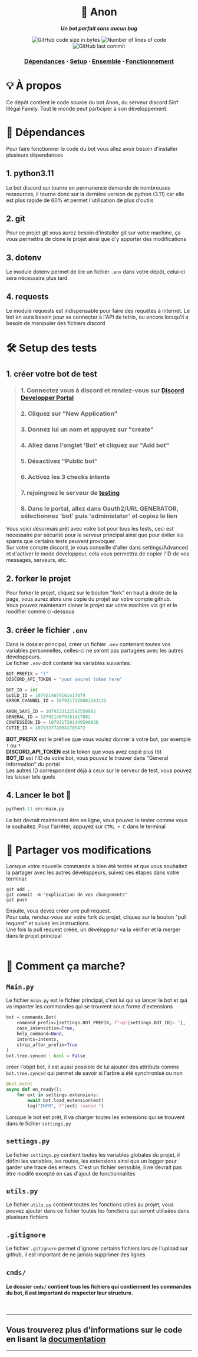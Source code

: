 <h1 align="center">
	🤖 Anon
</h1>

<p align="center">
	<b><i>Un bot parfait sans aucun bug</i></b><br>
</p>

<p align="center">
	<img alt="GitHub code size in bytes" src="https://img.shields.io/github/languages/code-size/RobinRab/SINF-Bot?color=lightblue" />
	<img alt="Number of lines of code" src="https://img.shields.io/tokei/lines/github/RobinRab/SINF-Bot?color=critical" />
	<img alt="GitHub last commit" src="https://img.shields.io/github/last-commit/RobinRab/SINF-Bot?color=green" />
</p>

<h3 align="center">
	<a href="#-dépendances">Dépendances</a>
	<span> · </span>
	<a href="#%EF%B8%8F-setup-le-bot">Setup</a>
	<span> · </span>
	<a href="#-partager-vos-modifications">Ensemble</a>
	<span> · </span>
	<a href="#-comment-ça-marche">Fonctionnement</a>
</h3>


# 💡 À propos
Ce dépôt contient le code source du bot Anon, du serveur discord Sinf Illégal Family. Tout le monde peut participer à son développement.



# 📖 Dépendances
Pour faire fonctionner le code du bot vous allez avoir besoin d'installer plusieurs dépendances 

## 1. python3.11
Le bot discord qui tourne en permanence demande de nombreuses ressources, il tourne donc sur la dernière version de python (3.11) car elle est plus rapide de 60% et permet l'utilisation de plus d'outils

## 2. git
Pour ce projet git vous aurez besoin d'installer git sur votre machine, ça vous permettra de clone le projet ainsi que d'y apporter des modifications

## 3. dotenv
Le module dotenv permet de lire un fichier `.env` dans votre dépôt, celui-ci sera nécessaire plus tard

## 4. requests
Le module requests est indispensable pour faire des requêtes à internet. Le bot en aura besoin pour se connecter à l'API de tetrio, ou encore lorsqu'il a besoin de manipuler des fichiers discord

# 🛠️ Setup des tests
## 1. créer votre bot de test
> ### 1. Connectez vous à discord et rendez-vous sur [Discord Developper Portal](https://discord.com/developers/applications)
> ### 2. Cliquez sur "New Application"
> ### 3. Donnez lui un nom et appuyez sur "create"
> ### 4. Allez dans l'onglet 'Bot' et cliquez sur "Add bot" 
> ### 5. Désactivez "Public bot"
> ### 6. Activez les 3 checks intents 
> ### 7. rejoingnez le serveur de [testing](https://discord.gg/5braTFUa8h)
> ### 8. Dans le portal, allez dans Oauth2/URL GENERATOR, sélectionnez 'bot' puis 'administator' et copiez le lien
Vous voici désormais prêt avec votre bot pour tous les tests, ceci est nécessaire par sécurité pour le serveur principal ainsi que pour éviter les spams que certains tests peuvent provoquer. <br> Sur votre compte discord, je vous conseille d'aller dans settings/Advanced et d'activer le mode développeur, cela vous permettra de copier l'ID de vos messages, serveurs, etc.

## 2. forker le projet
Pour forker le projet, cliquez sur le bouton "fork" en haut à droite de la page, vous aurez alors une copie du projet sur votre compte github. <br> Vous pouvez maintenant cloner le projet sur votre machine via git et le modifier comme ci-dessous

## 3. créer le fichier `.env`
Dans le dossier principal, créer un fichier `.env` contenant toutes vos variables personnelles, celles-ci ne seront pas partagées avec les autres développeurs. <br> Le fichier `.env` doit contenir les variables suivantes:
```py
BOT_PREFIX = "!"
DISCORD_API_TOKEN = "your secret token here"

BOT_ID = int
GUILD_ID = 1079214079161417879
ERROR_CHANNEL_ID = 1079217228081283122

ANON_SAYS_ID = 1079223122592550982
GENERAL_ID = 1079214079161417882
CONFESSION_ID = 1079217281449590836
CUTIE_ID = 1079337720041705472
```
**BOT_PREFIX** est le préfixe que vous voulez donner à votre bot, par exemple `!` ou `?` <br>
**DISCORD_API_TOKEN** est le token que vous avez copié plus tôt <br> 
**BOT_ID** est l'ID de votre bot, vous pouvez le trouver dans "General Information" du portal <br>
Les autres ID correspondent déjà à ceux sur le serveur de test, vous pouvez les laisser tels quels

## 4. Lancer le bot 🚀
```py
python3.11 src/main.py
```
Le bot devrait maintenant être en ligne, vous pouvez le tester comme vous le souhaitez. Pour l'arrêter, appuyez sur `CTRL + C` dans le terminal

# 📡 Partager vos modifications
Lorsque votre nouvelle commande a bien été testée et que vous souhaitez la partager avec les autres développeurs, suivez ces étapes dans votre terminal:
```
git add .
git commit -m "explication de vos changements"
git push
```
Ensuite, vous devez créer une pull request. <br> Pour cela, rendez-vous sur votre fork du projet, cliquez sur le bouton "pull request" et suivez les instructions. <br> Une fois la pull request créée, un développeur va la vérifier et la merger dans le projet principal <br> <br> 

# 📝 Comment ça marche?
## `Main.py`
Le fichier `main.py` est le fichier principal, c'est lui qui va lancer le bot et qui va importer les commandes qui se trouvent sous forme d'extensions 
```py
bot = commands.Bot( 
	command_prefix=[settings.BOT_PREFIX, f"<@!{settings.BOT_ID}> "],
	case_insensitive=True,
	help_command=None,
	intents=intents,
	strip_after_prefix=True
)
bot.tree.synced : bool = False
```
créer l'objet bot, il est aussi possible de lui ajouter des attributs comme `bot.tree.synced` qui permet de savoir si l'arbre a été synchronisé ou non

```py
@bot.event
async def on_ready():
	for ext in settings.extensions:
		await bot.load_extension(ext)
		log("INFO", f"{ext} loaded ")
```
Lorsque le bot est prêt, il va charger toutes les extensions qui se trouvent dans le fichier `settings.py`

## `settings.py`
Le fichier `settings.py` contient toutes les variables globales du projet, il défini les variables, les routes, les extensions ainsi que un logger pour garder une trace des erreurs. C'est un fichier senssible, il ne devrait pas être modifé excepté en cas d'ajout de fonctionnalités

## `utils.py`
Le fichier `utils.py` contient toutes les fonctions utiles au projet, vous pouvez ajouter dans ce fichier toutes les fonctions qui seront utilisées dans plusieurs fichiers

## `.gitignore`
Le fichier `.gitignore` permet d'ignorer certains fichiers lors de l'upload sur github, il est important de ne jamais supprimer des lignes

## `cmds/` 

#### Le dossier `cmds/` contient tous les fichiers qui contiennent les commandes du bot, il est important de respecter leur structure. 
<br>

---

## Vous trouverez plus d'informations sur le code en lisant la [documentation](https://discordpy.readthedocs.io/en/stable/)
--- 